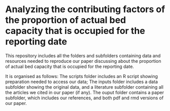 # Analyzing the contributing factors of the proportion of actual bed capacity that is occupied for the reporting date

This repository includes all the folders and subfolders containing data and resources needed to reproduce our paper discussing about the proportion of
actual bed capacity that is occupied for the reporting date.

It is organised as follows: The scripts folder includes an R script showing preparation needed to access our data; The inputs folder includes a data subfolder showing the original data, and a literature subfolder containing all the articles we cited in our paper (if any). The ouput folder contains a paper subfolder, which includes our references, and both pdf and rmd versions of our paper.
